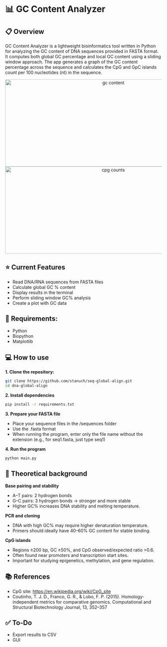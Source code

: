 # 📊 GC Content Analyzer
## 📋 Overview

GC Content Analyzer is a lightweight bioinformatics tool written in Python for analyzing the GC content of DNA sequences provided in FASTA format. 
It computes both global GC percentage and local GC content using a sliding window approach. The app generates a graph of the GC content percentage across the sequence and calculates the CpG and GpC islands count per 100 nucleotides (nt) in the sequence.

<p align="center">
  <img width="680" height="280" alt="gc content" src="https://github.com/user-attachments/assets/42ea620c-4183-4b2d-9e3e-d72959d03d36" />
  <img width="680" height="280" alt="cpg counts" src="https://github.com/user-attachments/assets/fbcca3da-0ef8-486e-b70f-be24e6b31116" />
</p>




## ⭐️ Current Features
- Read DNA/RNA sequences from FASTA files
- Calculate global GC % content
- Display results in the terminal
- Perform sliding window GC% analysis
- Create a plot with GC data

## 💾 Requirements:

- Python
- Biopython
- Matplotlib

## 💻 How to use
**1. Clone the repository:**
```bash
git clone https://github.com/stanuch/seq-global-align.git
cd dna-global-align
```
**2. Install dependencies**
```bash
pip install -r requirements.txt
```
**3. Prepare your FASTA file**
- Place your sequence files in the /sequences folder
- Use the .fasta format
- When running the program, enter only the file name without the extension (e.g., for seq1.fasta, just type seq1)

**4. Run the program**
```bash
python main.py
```

## 📖 Theoretical background
**Base pairing and stability**
- A–T pairs: 2 hydrogen bonds
- G–C pairs: 3 hydrogen bonds → stronger and more stable
- Higher GC% increases DNA stability and melting temperature.

**PCR and cloning**
- DNA with high GC% may require higher denaturation temperature.
- Primers should ideally have 40–60% GC content for stable binding.

**CpG islands**
- Regions ≥200 bp, GC ≥50%, and CpG observed/expected ratio >0.6.
- Often found near promoters and transcription start sites.
- Important for studying epigenetics, methylation, and gene regulation.


## 📚 References

- CpG site: https://en.wikipedia.org/wiki/CpG_site
- Coutinho, T. J. D., Franco, G. R., & Lobo, F. P. (2015). Homology-independent metrics for comparative genomics. Computational and Structural Biotechnology Journal, 13, 352–357

## ✅ To-Do

- Export results to CSV
- GUI
